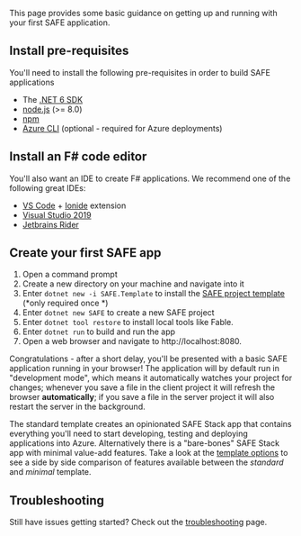 This page provides some basic guidance on getting up and running with your first SAFE application.

## Install pre-requisites

You'll need to install the following pre-requisites in order to build SAFE applications

* The [.NET 6 SDK](https://dotnet.microsoft.com/download/dotnet/6.0)
* [node.js](https://nodejs.org/) (>= 8.0)
* [npm](https://www.npmjs.com/)
* [Azure CLI](https://docs.microsoft.com/en-us/cli/azure/install-azure-cli?view=azure-cli-latest) (optional - required for Azure deployments)

## Install an F# code editor

You'll also want an IDE to create F# applications. We recommend one of the following great IDEs:

* [VS Code](https://code.visualstudio.com/) + [Ionide](https://github.com/ionide/ionide-vscode-fsharp) extension
* [Visual Studio 2019](https://www.visualstudio.com/downloads/)
* [Jetbrains Rider](https://www.jetbrains.com/rider/)

## Create your first SAFE app

1. Open a command prompt
1. Create a new directory on your machine and navigate into it
1. Enter `dotnet new -i SAFE.Template` to install the [SAFE project template](template-overview.md) (*only required once *)
1. Enter `dotnet new SAFE` to create a new SAFE project
1. Enter `dotnet tool restore` to install local tools like Fable.
1. Enter `dotnet run` to build and run the app
1. Open a web browser and navigate to http://localhost:8080.

Congratulations - after a short delay, you'll be presented with a basic SAFE application running in your browser! The application will by default run in "development mode", which means it automatically watches your project for changes; whenever you save a file in the client project it will refresh the browser **automatically**; if you save a file in the server project it will also restart the server in the background.

The standard template creates an opinionated SAFE Stack app that contains everything you'll need to start developing, testing and deploying applications into Azure. Alternatively there is a "bare-bones" SAFE Stack app with minimal value-add features. Take a look at the [template options](template-overview.md#template-options) to see a side by side comparison of features available between the *standard* and *minimal* template.

## Troubleshooting
Still have issues getting started? Check out the [troubleshooting](faq-troubleshooting.md) page.
